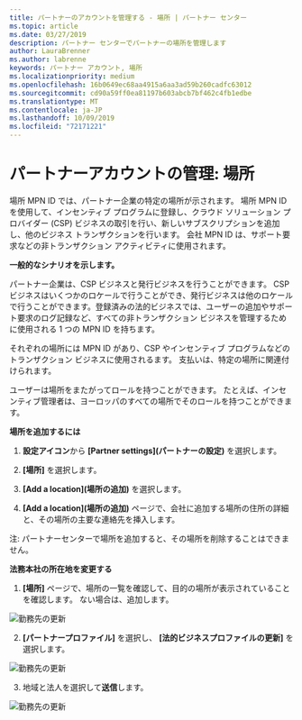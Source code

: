 ```yaml
---
title: パートナーのアカウントを管理する - 場所 | パートナー センター
ms.topic: article
ms.date: 03/27/2019
description: パートナー センターでパートナーの場所を管理します
author: LauraBrenner
ms.author: labrenne
keywords: パートナー アカウント, 場所
ms.localizationpriority: medium
ms.openlocfilehash: 16b0649ec68aa4915a6aa3ad59b260cadfc63012
ms.sourcegitcommit: cd90a59ff0ea81197b603abcb7bf462c4fb1edbe
ms.translationtype: MT
ms.contentlocale: ja-JP
ms.lasthandoff: 10/09/2019
ms.locfileid: "72171221"
---
```

# <a name="manage-your-partner-account-locations"></a>パートナーアカウントの管理: 場所

場所 MPN ID では、パートナー企業の特定の場所が示されます。 場所 MPN ID を使用して、インセンティブ プログラムに登録し、クラウド ソリューション プロバイダー (CSP) ビジネスの取引を行い、新しいサブスクリプションを追加し、他のビジネス トランザクションを行います。 会社 MPN ID は、サポート要求などの非トランザクション アクティビティに使用されます。

**一般的なシナリオを示します。** 

パートナー企業は、CSP ビジネスと発行ビジネスを行うことができます。 CSP ビジネスはいくつかのロケールで行うことができ、発行ビジネスは他のロケールで行うことができます。登録済みの法的ビジネスでは、ユーザーの追加やサポート要求のログ記録など、すべての非トランザクション ビジネスを管理するために使用される 1 つの MPN ID を持ちます。 

それぞれの場所には MPN ID があり、CSP やインセンティブ プログラムなどのトランザクション ビジネスに使用されるます。 支払いは、特定の場所に関連付けられます。

ユーザーは場所をまたがってロールを持つことができます。 たとえば、インセンティブ管理者は、ヨーロッパのすべての場所でそのロールを持つことができます。

**場所を追加するには**

1. **設定アイコン**から **[Partner settings]\(パートナーの設定\)** を選択します。 

2. **[場所]** を選択します。

3. **[Add a location]\(場所の追加\)** を選択します。  

4. **[Add a location]\(場所の追加\)** ページで、会社に追加する場所の住所の詳細と、その場所の主要な連絡先を挿入します。

注: パートナーセンターで場所を追加すると、その場所を削除することはできません。

**法務本社の所在地を変更する**

1. **[場所]** ページで、場所の一覧を確認して、目的の場所が表示されていることを確認します。 ない場合は、追加します。

![勤務先の更新](images/updatepartnerprofile2.png)

2. **[パートナープロファイル]** を選択し、 **[法的ビジネスプロファイルの更新]** を選択します。

![勤務先の更新](images/updatepartnerprofile1.png)

3. 地域と法人を選択して**送信**します。

![勤務先の更新](images/updatepartnerprofile3.png)

